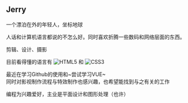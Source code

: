 ## Jerry
一个漂泊在外的年轻人，坐标地球

人话和计算机语言都说的不怎么好。同时喜欢折腾一些数码和网络层面的东西。

剪辑、设计、摄影

目前看得懂的语言有
![HTML5](https://img.shields.io/badge/-HTML5-E34F26?style=plastic&logo=html5&logoColor=white)
和
![CSS3](https://img.shields.io/badge/-CSS3-1572B6?style=plastic&logo=css3)

最近在学习Github的使用和~尝试学习VUE~  
同时对影视制作流程与特效制作也感兴趣，也希望能找到与之有关的工作

编程为兴趣爱好，主业是平面设计和图形处理（也许）

